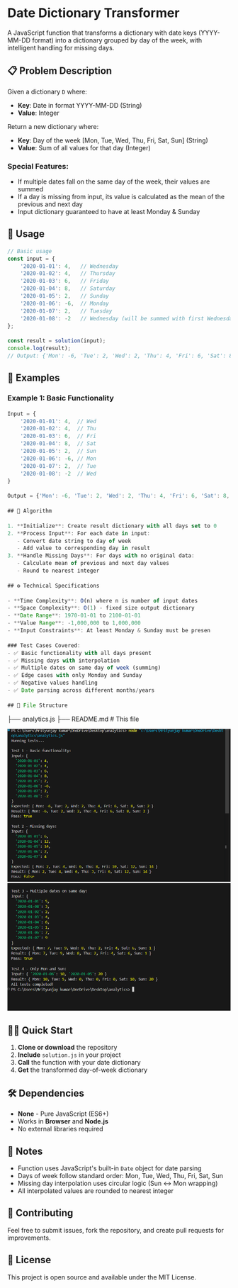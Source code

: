# Date Dictionary Transformer

A JavaScript function that transforms a dictionary with date keys (YYYY-MM-DD format) into a dictionary grouped by day of the week, with intelligent handling for missing days.

## 📋 Problem Description

Given a dictionary `D` where:
- **Key**: Date in format YYYY-MM-DD (String)
- **Value**: Integer

Return a new dictionary where:
- **Key**: Day of the week [Mon, Tue, Wed, Thu, Fri, Sat, Sun] (String)
- **Value**: Sum of all values for that day (Integer)

### Special Features:
- If multiple dates fall on the same day of the week, their values are summed
- If a day is missing from input, its value is calculated as the mean of the previous and next day
- Input dictionary guaranteed to have at least Monday & Sunday

## 🚀 Usage

```javascript
// Basic usage
const input = {
    '2020-01-01': 4,   // Wednesday
    '2020-01-02': 4,   // Thursday
    '2020-01-03': 6,   // Friday
    '2020-01-04': 8,   // Saturday
    '2020-01-05': 2,   // Sunday
    '2020-01-06': -6,  // Monday
    '2020-01-07': 2,   // Tuesday
    '2020-01-08': -2   // Wednesday (will be summed with first Wednesday)
};

const result = solution(input);
console.log(result);
// Output: {'Mon': -6, 'Tue': 2, 'Wed': 2, 'Thu': 4, 'Fri': 6, 'Sat': 8, 'Sun': 2}
```

## 📖 Examples

### Example 1: Basic Functionality
```javascript
Input = {
    '2020-01-01': 4,  // Wed
    '2020-01-02': 4,  // Thu
    '2020-01-03': 6,  // Fri
    '2020-01-04': 8,  // Sat
    '2020-01-05': 2,  // Sun
    '2020-01-06': -6, // Mon
    '2020-01-07': 2,  // Tue
    '2020-01-08': -2  // Wed
}

Output = {'Mon': -6, 'Tue': 2, 'Wed': 2, 'Thu': 4, 'Fri': 6, 'Sat': 8, 'Sun': 2}

## 🔧 Algorithm

1. **Initialize**: Create result dictionary with all days set to 0
2. **Process Input**: For each date in input:
   - Convert date string to day of week
   - Add value to corresponding day in result
3. **Handle Missing Days**: For days with no original data:
   - Calculate mean of previous and next day values
   - Round to nearest integer

## ⚙️ Technical Specifications

- **Time Complexity**: O(n) where n is number of input dates
- **Space Complexity**: O(1) - fixed size output dictionary
- **Date Range**: 1970-01-01 to 2100-01-01
- **Value Range**: -1,000,000 to 1,000,000
- **Input Constraints**: At least Monday & Sunday must be presen

### Test Cases Covered:
- ✅ Basic functionality with all days present
- ✅ Missing days with interpolation
- ✅ Multiple dates on same day of week (summing)
- ✅ Edge cases with only Monday and Sunday
- ✅ Negative values handling
- ✅ Date parsing across different months/years

## 📁 File Structure

```
├── analytics.js
├── README.md           # This file

![Alt text for screenshot](https://github.com/mrityu12/analytics/blob/326a9ac3bc6667374853a6bf9ab96e475bff4111/Screenshot%202025-08-14%20103544.png)
![Alt text for screenshot](Screenshot%202025-08-14%20103554.png)


## 🏃‍♂️ Quick Start

1. **Clone or download** the repository
2. **Include** `solution.js` in your project
3. **Call** the function with your date dictionary
4. **Get** the transformed day-of-week dictionary


## 🛠️ Dependencies

- **None** - Pure JavaScript (ES6+)
- Works in **Browser** and **Node.js**
- No external libraries required

## 📝 Notes

- Function uses JavaScript's built-in `Date` object for date parsing
- Days of week follow standard order: Mon, Tue, Wed, Thu, Fri, Sat, Sun
- Missing day interpolation uses circular logic (Sun ↔ Mon wrapping)
- All interpolated values are rounded to nearest integer

## 🤝 Contributing

Feel free to submit issues, fork the repository, and create pull requests for improvements.

## 📄 License

This project is open source and available under the MIT License.
